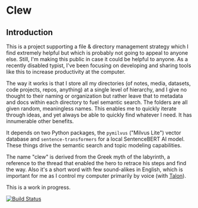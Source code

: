 # Clew

## Introduction
This is a project supporting a file & directory management strategy which I find extremely helpful but which is probably not going to appeal to anyone else. Still, I'm making this public in case it could be helpful to anyone. As a recently disabled typist, I've been focusing on developing and sharing tools like this to increase productivity at the computer.

The way it works is that I store all my directories (of notes, media, datasets, code projects, repos, anything) at a single level of hierarchy, and I give no thought to their naming or organization but rather leave that to metadata and docs within each directory to fuel semantic search. The folders are all given random, meaningless names. This enables me to quickly iterate through ideas, and yet always be able to quickly find whatever I need. It has innumerable other benefits.

It depends on two Python packages, the `pymilvus` ("Milvus Lite") vector database and `sentence-transformers` for a local SentenceBERT AI model. These things drive the semantic search and topic modeling capabilities.

The name "clew" is derived from the Greek myth of the labyrinth, a reference to the thread that enabled the hero to retrace his steps and find the way. Also it's a short word with few sound-alikes in English, which is important for me as I control my computer primarily by voice (with [Talon](https://talonvoice.com/)).

This is a work in progress.

[![Build Status](https://github.com/myersm0/Clew.jl/actions/workflows/CI.yml/badge.svg?branch=main)](https://github.com/myersm0/Clew.jl/actions/workflows/CI.yml?query=branch%3Amain)
